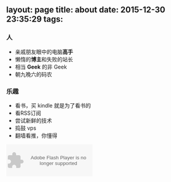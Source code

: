 layout: page
title: about
date: 2015-12-30 23:35:29
tags:
---

### 人

 - 亲戚朋友眼中的电脑**高手**
 - 懒惰的**博主**和失败的站长
 - 相当 **Geek** 的非 Geek
 - 朝九晚六的码农

### 乐趣

 - 看书，买 kindle 就是为了看书的
 - 看RSS订阅
 - 尝试新鲜的技术
 - 捣鼓 vps
 - 翻墙看推，你懂得

<object type="application/x-shockwave-flash" data="https://clients4.google.com/voice/embed/webCallButton" width="230" height="85"><param name="movie" value="https://clients4.google.com/voice/embed/webCallButton" /><param name="wmode" value="transparent" /><param name="FlashVars" value="id=0c47e17617572d0278f73ceb8f152a504d8c0c31&style=0" /></object>
